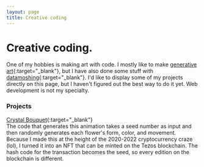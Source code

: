 ```yaml
---
layout: page
title: Creative coding
---
```


# Creative coding.

One of my hobbies is making art with code. I mostly like to make [generative art](https://en.wikipedia.org/wiki/Generative_art){:target="_blank"}, but I have also done some stuff with [datamoshing](http://datamoshing.com/about/){:target="_blank"}. I'd like to display some of my projects directly on this page, but I haven't figured out the best way to do it yet. Web development is not my specialty.

### Projects

[Crystal Bouquet](https://www.fxhash.xyz/generative/7163){:target="_blank"} \
The code that generates this animation takes a seed number as input and then randomly generates each flower's form, color, and movement. Because I made this at the height of the 2020-2022 cryptocurrency craze (lol), I turned it into an NFT that can be minted on the Tezos blockchain. The hash code for the transaction becomes the seed, so every edition on the blockchain is different.